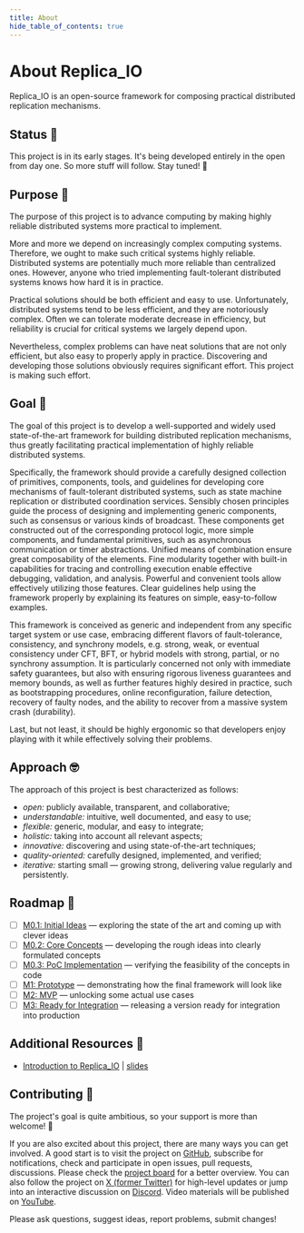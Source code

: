 ```yaml
---
title: About
hide_table_of_contents: true
---
```


# About Replica_IO

Replica_IO is an open-source framework for composing practical
distributed replication mechanisms.

## Status 🌱

This project is in its early stages. It's being developed entirely in
the open from day one. So more stuff will follow. Stay tuned! 👀

## Purpose 🌟

The purpose of this project is to advance computing by making highly
reliable distributed systems more practical to implement.

More and more we depend on increasingly complex computing systems.
Therefore, we ought to make such critical systems highly reliable.
Distributed systems are potentially much more reliable than
centralized ones. However, anyone who tried implementing
fault-tolerant distributed systems knows how hard it is in practice.

Practical solutions should be both efficient and easy to use.
Unfortunately, distributed systems tend to be less efficient, and they
are notoriously complex. Often we can tolerate moderate decrease in
efficiency, but reliability is crucial for critical systems we largely
depend upon.

Nevertheless, complex problems can have neat solutions that are not
only efficient, but also easy to properly apply in practice.
Discovering and developing those solutions obviously requires
significant effort. This project is making such effort.

## Goal 🎯

The goal of this project is to develop a well-supported and widely
used state-of-the-art framework for building distributed replication
mechanisms, thus greatly facilitating practical implementation of
highly reliable distributed systems.

Specifically, the framework should provide a carefully designed
collection of primitives, components, tools, and guidelines for
developing core mechanisms of fault-tolerant distributed systems, such
as state machine replication or distributed coordination services.
Sensibly chosen principles guide the process of designing and
implementing generic components, such as consensus or various kinds of
broadcast. These components get constructed out of the corresponding
protocol logic, more simple components, and fundamental primitives,
such as asynchronous communication or timer abstractions. Unified
means of combination ensure great composability of the elements. Fine
modularity together with built-in capabilities for tracing and
controlling execution enable effective debugging, validation, and
analysis. Powerful and convenient tools allow effectively utilizing
those features. Clear guidelines help using the framework properly by
explaining its features on simple, easy-to-follow examples.

This framework is conceived as generic and independent from any
specific target system or use case, embracing different flavors of
fault-tolerance, consistency, and synchrony models, e.g. strong, weak,
or eventual consistency under CFT, BFT, or hybrid models with strong,
partial, or no synchrony assumption. It is particularly concerned not
only with immediate safety guarantees, but also with ensuring rigorous
liveness guarantees and memory bounds, as well as further features
highly desired in practice, such as bootstrapping procedures, online
reconfiguration, failure detection, recovery of faulty nodes, and
the ability to recover from a massive system crash (durability).

Last, but not least, it should be highly ergonomic so that developers
enjoy playing with it while effectively solving their problems.

## Approach 🤓

The approach of this project is best characterized as follows:

  * _open:_ publicly available, transparent, and collaborative;
  * _understandable:_ intuitive, well documented, and easy to use;
  * _flexible:_ generic, modular, and easy to integrate;
  * _holistic:_ taking into account all relevant aspects;
  * _innovative:_ discovering and using state-of-the-art techniques;
  * _quality-oriented:_ carefully designed, implemented, and verified;
  * _iterative:_ starting small — growing strong, delivering value
    regularly and persistently.

## Roadmap 🏁

- [ ] [M0.1: Initial Ideas](https://github.com/replica-io/replica-io/milestone/1) — exploring the state of the art and coming up with clever ideas
- [ ] [M0.2: Core Concepts](https://github.com/replica-io/replica-io/milestone/2) — developing the rough ideas into clearly formulated concepts
- [ ] [M0.3: PoC Implementation](https://github.com/replica-io/replica-io/milestone/3) — verifying the feasibility of the concepts in code
- [ ] [M1: Prototype](https://github.com/replica-io/replica-io/milestone/4) — demonstrating how the final framework will look like
- [ ] [M2: MVP](https://github.com/replica-io/replica-io/milestone/5) — unlocking some actual use cases
- [ ] [M3: Ready for Integration](https://github.com/replica-io/replica-io/milestone/6) — releasing a version ready for integration into production

## Additional Resources 📎

- [Introduction to Replica_IO](https://youtu.be/oJlryr6bMCo) | [slides](https://docs.google.com/presentation/d/15DsYbejUOlPlECkaM8zqgOp8KJdSSklLfIrWEWeMnUU)

## Contributing 🙏

The project's goal is quite ambitious, so your support is more than
welcome! 🤗

If you are also excited about this project, there are many ways you
can get involved. A good start is to visit the project on
[GitHub][github-replica-io], subscribe for notifications, check and
participate in open issues, pull requests, discussions. Please check
the [project board][project-board] for a better overview. You can also
follow the project on [X (former Twitter)][x-replica-io] for
high-level updates or jump into an interactive discussion on
[Discord][discord-replica-io]. Video materials will be published on
[YouTube][youtube-replica-io].

Please ask questions, suggest ideas, report problems, submit changes!

[github-replica-io]: https://github.com/replica-io/replica-io
[project-board]: https://github.com/orgs/replica-io/projects/1
[x-replica-io]: https://x.com/Replica_IO
[discord-replica-io]: https://discord.gg/CzPfN75URD
[youtube-replica-io]: https://www.youtube.com/@Replica_IO

